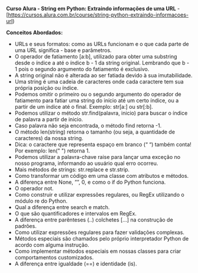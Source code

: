 **Curso Alura - String em Python: Extraindo informações de uma URL** - [https://cursos.alura.com.br/course/string-python-extraindo-informacoes-url)

**Conceitos Abordados:**

- URLs e seus formatos: como as URLs funcionam e o que cada parte de uma URL significa - base e parâmetros.
- O operador de fatiamento [a:b], utilizado para obter uma substring desde o índice a até o índice b - 1 da string original. Lembrando que b - 1 pois o segundo argumento do fatiamento é exclusivo.
- A string original não é alterada ao ser fatiada devido à sua imutabilidade.
- Uma string é uma cadeia de caracteres onde cada caractere tem sua própria posição ou índice.
- Podemos omitir o primeiro ou o segundo argumento do operador de fatiamento para fatiar uma string do início até um certo índice, ou a partir de um índice até o final. Exemplo: str[a:] ou str[:b].
- Podemos utilizar o método str.find(palavra, inicio) para buscar o índice de palavra a partir de inicio.
- Caso palavra não seja encontrada, o método find retorna -1.
- O método len(string) retorna o tamanho (ou seja, a quantidade de caracteres) da nossa string.
- Dica: o caractere que representa espaço em branco (“ “) também conta! Por exemplo: len(" ") retorna 1.
- Podemos utilizar a palavra-chave raise para lançar uma exceção no nosso programa, informando ao usuário qual erro ocorreu.
- Mais métodos de strings: str.replace e str.strip.
- Como transformar um código em uma classe com atributos e métodos.
- A diferença entre None, ””, 0, e como o if do Python funciona.
- O operador not.
- Como construir e utilizar expressões regulares, ou RegEx utilizando o módulo re do Python.
- Qual a diferença entre search e match.
- O que são quantificadores e intervalos em RegEx.
- A diferença entre parênteses (..) colchetes [...] na construção de padrões.
- Como utilizar expressões regulares para fazer validações complexas.
- Métodos especiais são chamados pelo próprio interpretador Python de acordo com alguma instrução.
- Como implementar métodos especiais em nossas classes para criar comportamentos customizados.
- A diferença entre igualdade (==) e identidade (is).

